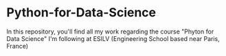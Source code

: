 # Python-for-Data-Science
In this repository, you'll find all my work regarding the course "Phyton for Data Science" I'm following at ESILV (Engineering School based near Paris, France)
